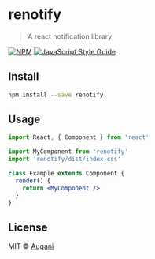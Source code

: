 # renotify

> A react notification library

[![NPM](https://img.shields.io/npm/v/renotify.svg)](https://www.npmjs.com/package/renotify) [![JavaScript Style Guide](https://img.shields.io/badge/code_style-standard-brightgreen.svg)](https://standardjs.com)

## Install

```bash
npm install --save renotify
```

## Usage

```jsx
import React, { Component } from 'react'

import MyComponent from 'renotify'
import 'renotify/dist/index.css'

class Example extends Component {
  render() {
    return <MyComponent />
  }
}
```

## License

MIT © [Augani](https://github.com/Augani)
